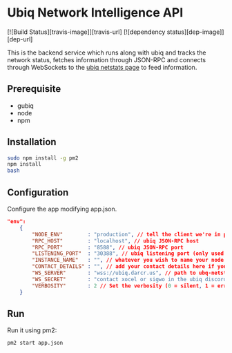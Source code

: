 Ubiq Network Intelligence API
============
[![Build Status][travis-image]][travis-url] [![dependency status][dep-image]][dep-url]

This is the backend service which runs along with ubiq and tracks the network status, fetches information through JSON-RPC and connects through WebSockets to the [ubiq netstats page](https://ubiq.darcr.us) to feed information.

## Prerequisite
* gubiq
* node
* npm

## Installation
```bash
sudo npm install -g pm2
npm install
bash 
```

## Configuration

Configure the app modifying app.json.

```json
"env":
	{
		"NODE_ENV"        : "production", // tell the client we're in production environment
		"RPC_HOST"        : "localhost", // ubiq JSON-RPC host
		"RPC_PORT"        : "8588", // ubiq JSON-RPC port
		"LISTENING_PORT"  : "30388", // ubiq listening port (only used for display)
		"INSTANCE_NAME"   : "", // whatever you wish to name your node
		"CONTACT_DETAILS" : "", // add your contact details here if you wish (email/skype)
		"WS_SERVER"       : "wss://ubiq.darcr.us", // path to ubq-netstats WebSockets api server
		"WS_SECRET"       : "contact xocel or sigwo in the ubiq discord", // WebSockets api server secret used for login
		"VERBOSITY"       : 2 // Set the verbosity (0 = silent, 1 = error, warn, 2 = error, warn, info, success, 3 = all logs)
	}
```

## Run

Run it using pm2:

```bash
pm2 start app.json
```

